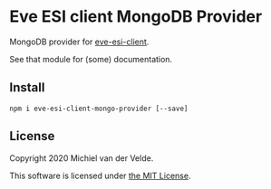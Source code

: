 # Eve ESI client MongoDB Provider

MongoDB provider for [eve-esi-client](https://github.com/MichielvdVelde/eve-esi).

See that module for (some) documentation.

## Install

```
npm i eve-esi-client-mongo-provider [--save]
```

## License

Copyright 2020 Michiel van der Velde.

This software is licensed under [the MIT License](LICENSE).
